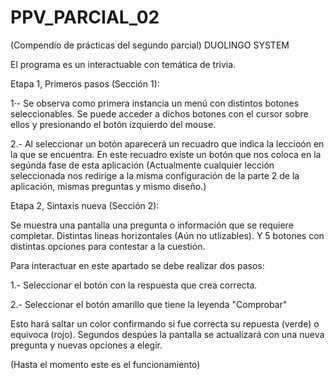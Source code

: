 # PPV_PARCIAL_02
(Compendio de prácticas del segundo parcial)
DUOLINGO SYSTEM

El programa es un interactuable con temática de trivia.

Etapa 1, Primeros pasos (Sección 1):

1·-
Se observa como primera instancia un menú con distintos botones seleccionables.
Se puede acceder a dichos botones con el cursor sobre ellos y presionando el botón izquierdo del mouse.

2.-
Al seleccionar un botón aparecerá un recuadro que indica la leccioón en la que se encuentra.
En este recuadro existe un botón que nos coloca en la segúnda fase de esta aplicación
(Actualmente cualquier lección seleccionada nos redirige a la misma configuración de la parte 2 de la aplicación, mismas preguntas y mismo diseño.)

Etapa 2, Sintaxis nueva (Sección 2):

Se muestra una pantalla una pregunta o información que se requiere completar.
Distintas lineas horizontales (Aún no utlizables).
Y 5 botones con distintas opciones para contestar a la cuestión.

Para interactuar en este apartado se debe realizar dos pasos:

1.-
Seleccionar el botón con la respuesta que crea correcta.

2.-
Seleccionar el botón amarillo que tiene la leyenda "Comprobar"

Esto hará saltar un color confirmando si fue correcta su repuesta (verde) o equivoca (rojo).
Segundos despúes la pantalla se actualizará con una nueva pregunta y nuevas opciones a elegir.

(Hasta el momento este es el funcionamiento)
